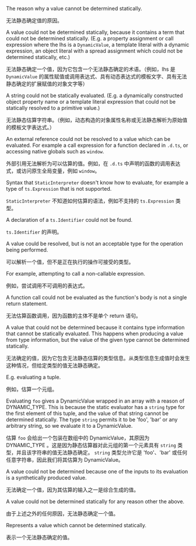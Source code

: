 The reason why a value cannot be determined statically.

无法静态确定值的原因。

A value could not be determined statically, because it contains a term that could not be
determined statically.
\(E.g. a property assignment or call expression where the lhs is a `DynamicValue`, a template
literal with a dynamic expression, an object literal with a spread assignment which could not
be determined statically, etc.\)

无法静态确定一个值，因为它包含一个无法静态确定的术语。（例如，lhs 是 `DynamicValue`
的属性赋值或调用表达式、具有动态表达式的模板文字、具有无法静态确定的扩展赋值的对象文字等）

A string could not be statically evaluated.
\(E.g. a dynamically constructed object property name or a template literal expression that
could not be statically resolved to a primitive value.\)

无法静态估算字符串。（例如，动态构造的对象属性名称或无法静态解析为原始值的模板文字表达式。）

An external reference could not be resolved to a value which can be evaluated.
For example a call expression for a function declared in `.d.ts`, or accessing native globals
such as `window`.

外部引用无法解析为可以估算的值。例如，在 `.d.ts`
中声明的函数的调用表达式，或访问原生全局变量，例如 `window`。

Syntax that `StaticInterpreter` doesn't know how to evaluate, for example a type of
`ts.Expression` that is not supported.

`StaticInterpreter` 不知道如何估算的语法，例如不支持的 `ts.Expression` 类型。

A declaration of a `ts.Identifier` could not be found.

`ts.Identifier` 的声明。

A value could be resolved, but is not an acceptable type for the operation being performed.

可以解析一个值，但不是正在执行的操作可接受的类型。

For example, attempting to call a non-callable expression.

例如，尝试调用不可调用的表达式。

A function call could not be evaluated as the function's body is not a single return statement.

无法估算函数调用，因为函数的主体不是单个 return 语句。

A value that could not be determined because it contains type information that cannot be
statically evaluated. This happens when producing a value from type information, but the value
of the given type cannot be determined statically.

无法确定的值，因为它包含无法静态估算的类型信息。从类型信息生成值时会发生这种情况，但给定类型的值无法静态确定。

E.g. evaluating a tuple.

例如，估算一个元组。

Evaluating `foo` gives a DynamicValue wrapped in an array with a reason of DYNAMIC_TYPE. This
is because the static evaluator has a `string` type for the first element of this tuple, and
the value of that string cannot be determined statically. The type `string` permits it to be
'foo', 'bar' or any arbitrary string, so we evaluate it to a DynamicValue.

估算 `foo` 会给出一个包装在数组中的 DynamicValue，其原因为 DYNAMIC_TYPE
。这是因为静态估算器对此元组的第一个元素具有 `string` 类型，并且该字符串的值无法静态确定。
`string` 类型允许它是 'foo'、'bar' 或任何任意字符串，因此我们将其估算为 DynamicValue。

A value could not be determined because one of the inputs to its evaluation is a synthetically
produced value.

无法确定一个值，因为其估算的输入之一是综合生成的值。

A value could not be determined statically for any reason other the above.

由于上述之外的任何原因，无法静态确定一个值。

Represents a value which cannot be determined statically.

表示一个无法静态确定的值。